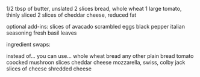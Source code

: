 1/2 tbsp of butter, unslated
2 slices bread, whole wheat
1 large tomato, thinly sliced
2 slices of cheddar cheese, reduced fat

optional add-ins:
slices of avacado
scrambled eggs
black pepper
italian seasoning
fresh basil leaves

ingredient swaps:

instead of...              you can use...
whole wheat bread          any other plain bread
tomato                     coocked mushroon slices
cheddar cheese             mozzarella, swiss, colby jack
slices of cheese           shredded cheese
